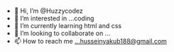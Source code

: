 - 👋 Hi, I’m @Huzzycodez
- 👀 I’m interested in ...coding
- 🌱 I’m currently learning html and css
- 💞️ I’m looking to collaborate on ...
- 📫 How to reach me ...husseinyakub188@gmail.com

<!---
Huzzycodez/Huzzycodez is a ✨ special ✨ repository because its `README.md` (this file) appears on your GitHub profile.
You can click the Preview link to take a look at your changes.
--->
